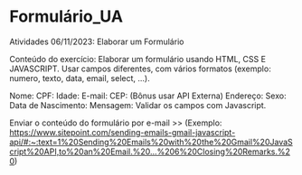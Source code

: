 # Formulário_UA
Atividades 06/11/2023: Elaborar um Formulário

Conteúdo do exercício:
Elaborar um formulário usando HTML, CSS E JAVASCRIPT.
Usar campos diferentes, com vários formatos (exemplo: numero, texto, data, email, select, ...).

Nome:
CPF:
Idade:
E-mail:
CEP: (Bônus usar API Externa)
Endereço:
Sexo:
Data de Nascimento:
Mensagem:
Validar os campos com Javascript.

Enviar o conteúdo do formulário por e-mail >> (Exemplo: https://www.sitepoint.com/sending-emails-gmail-javascript-api/#:~:text=1%20Sending%20Emails%20with%20the%20Gmail%20JavaScript%20API,to%20an%20Email.%20...%206%20Closing%20Remarks.%20)
